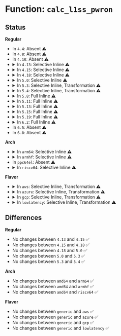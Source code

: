 # Function: <code>calc_l1ss_pwron</code>

## Status
<b>Regular</b>
<ul>
<li>
In <code>4.4</code>: Absent ⚠️
</li>
<li>
In <code>4.8</code>: Absent ⚠️
</li>
<li>
In <code>4.10</code>: Absent ⚠️
</li>
<li>
<details>
<summary>In <code>4.13</code>: Selective Inline ⚠️</summary>

```c
u32 calc_l1ss_pwron(struct pci_dev *pdev, u32 scale, u32 val);
```

**Collision:** Unique Static

**Inline:** Selective

**Transformation:** False

**Instances:**

```
In drivers/pci/pcie/aspm.c (ffffffff814bfe40)
Location: drivers/pci/pcie/aspm.c:320
Inline: True
Direct callers:
  - drivers/pci/pcie/aspm.c:pcie_aspm_init_link_state
  - drivers/pci/pcie/aspm.c:pcie_aspm_init_link_state
```
**Symbols:**

```
ffffffff814bfe40-ffffffff814bfe87: calc_l1ss_pwron (STB_LOCAL)
```
</details>
</li>
<li>
<details>
<summary>In <code>4.15</code>: Selective Inline ⚠️</summary>

```c
u32 calc_l1ss_pwron(struct pci_dev *pdev, u32 scale, u32 val);
```

**Collision:** Unique Static

**Inline:** Selective

**Transformation:** False

**Instances:**

```
In drivers/pci/pcie/aspm.c (ffffffff815001c0)
Location: drivers/pci/pcie/aspm.c:309
Inline: True
Direct callers:
  - drivers/pci/pcie/aspm.c:pcie_aspm_init_link_state
  - drivers/pci/pcie/aspm.c:pcie_aspm_init_link_state
  - drivers/pci/pcie/aspm.c:pcie_aspm_init_link_state
  - drivers/pci/pcie/aspm.c:pcie_aspm_init_link_state
```
**Symbols:**

```
ffffffff815001c0-ffffffff81500207: calc_l1ss_pwron (STB_LOCAL)
```
</details>
</li>
<li>
<details>
<summary>In <code>4.18</code>: Selective Inline ⚠️</summary>

```c
u32 calc_l1ss_pwron(struct pci_dev *pdev, u32 scale, u32 val);
```

**Collision:** Unique Static

**Inline:** Selective

**Transformation:** False

**Instances:**

```
In drivers/pci/pcie/aspm.c (ffffffff81531da0)
Location: drivers/pci/pcie/aspm.c:326
Inline: True
Direct callers:
  - drivers/pci/pcie/aspm.c:pcie_aspm_init_link_state
  - drivers/pci/pcie/aspm.c:pcie_aspm_init_link_state
  - drivers/pci/pcie/aspm.c:pcie_aspm_init_link_state
  - drivers/pci/pcie/aspm.c:pcie_aspm_init_link_state
```
**Symbols:**

```
ffffffff81531da0-ffffffff81531de5: calc_l1ss_pwron (STB_LOCAL)
```
</details>
</li>
<li>
<details>
<summary>In <code>5.0</code>: Selective Inline ⚠️</summary>

```c
u32 calc_l1ss_pwron(struct pci_dev *pdev, u32 scale, u32 val);
```

**Collision:** Unique Static

**Inline:** Selective

**Transformation:** False

**Instances:**

```
In drivers/pci/pcie/aspm.c (ffffffff81549380)
Location: drivers/pci/pcie/aspm.c:324
Inline: True
Direct callers:
  - drivers/pci/pcie/aspm.c:pcie_aspm_init_link_state
  - drivers/pci/pcie/aspm.c:pcie_aspm_init_link_state
  - drivers/pci/pcie/aspm.c:pcie_aspm_init_link_state
  - drivers/pci/pcie/aspm.c:pcie_aspm_init_link_state
```
**Symbols:**

```
ffffffff81549380-ffffffff815493c5: calc_l1ss_pwron (STB_LOCAL)
```
</details>
</li>
<li>
<details>
<summary>In <code>5.3</code>: Selective Inline, Transformation ⚠️</summary>

```c
u32 calc_l1ss_pwron(struct pci_dev *pdev, u32 scale, u32 val);
```

**Collision:** Unique Static

**Inline:** Selective

**Transformation:** True

**Instances:**

```
In drivers/pci/pcie/aspm.c (ffffffff8157a345)
Location: drivers/pci/pcie/aspm.c:339
Inline: True
Direct callers:
  - drivers/pci/pcie/aspm.c:pcie_aspm_cap_init
  - drivers/pci/pcie/aspm.c:pcie_aspm_cap_init
  - drivers/pci/pcie/aspm.c:pcie_aspm_cap_init
  - drivers/pci/pcie/aspm.c:pcie_aspm_cap_init
```
**Symbols:**

```
ffffffff81579500-ffffffff8157952b: calc_l1ss_pwron (STB_LOCAL)
ffffffff8157a345-ffffffff8157a368: calc_l1ss_pwron.cold (STB_LOCAL)
```
</details>
</li>
<li>
<details>
<summary>In <code>5.4</code>: Selective Inline, Transformation ⚠️</summary>

```c
u32 calc_l1ss_pwron(struct pci_dev *pdev, u32 scale, u32 val);
```

**Collision:** Unique Static

**Inline:** Selective

**Transformation:** True

**Instances:**

```
In drivers/pci/pcie/aspm.c (ffffffff8159bd65)
Location: drivers/pci/pcie/aspm.c:343
Inline: True
Direct callers:
  - drivers/pci/pcie/aspm.c:pcie_aspm_cap_init
  - drivers/pci/pcie/aspm.c:pcie_aspm_cap_init
  - drivers/pci/pcie/aspm.c:pcie_aspm_cap_init
  - drivers/pci/pcie/aspm.c:pcie_aspm_cap_init
```
**Symbols:**

```
ffffffff8159acc0-ffffffff8159aceb: calc_l1ss_pwron (STB_LOCAL)
ffffffff8159bd65-ffffffff8159bd88: calc_l1ss_pwron.cold (STB_LOCAL)
```
</details>
</li>
<li>
<details>
<summary>In <code>5.8</code>: Full Inline ⚠️</summary>

**Collision:** Unique Static

**Inline:** Full

**Transformation:** False

**Instances:**

```
In drivers/pci/pcie/aspm.c (ffffffff8163a04b)
Location: drivers/pci/pcie/aspm.c:343
Inline: True
Inline callers:
  - drivers/pci/pcie/aspm.c:aspm_calc_l1ss_info
  - drivers/pci/pcie/aspm.c:aspm_calc_l1ss_info
  - drivers/pci/pcie/aspm.c:aspm_calc_l1ss_info
  - drivers/pci/pcie/aspm.c:aspm_calc_l1ss_info
  - drivers/pci/pcie/aspm.c:aspm_calc_l1ss_info
  - drivers/pci/pcie/aspm.c:aspm_calc_l1ss_info
  - drivers/pci/pcie/aspm.c:aspm_calc_l1ss_info
  - drivers/pci/pcie/aspm.c:aspm_calc_l1ss_info
```
</details>
</li>
<li>
<details>
<summary>In <code>5.11</code>: Full Inline ⚠️</summary>

**Collision:** Unique Static

**Inline:** Full

**Transformation:** False

**Instances:**

```
In drivers/pci/pcie/aspm.c (ffffffff81661ae9)
Location: drivers/pci/pcie/aspm.c:339
Inline: True
Inline callers:
  - drivers/pci/pcie/aspm.c:aspm_calc_l1ss_info
  - drivers/pci/pcie/aspm.c:aspm_calc_l1ss_info
  - drivers/pci/pcie/aspm.c:aspm_calc_l1ss_info
  - drivers/pci/pcie/aspm.c:aspm_calc_l1ss_info
  - drivers/pci/pcie/aspm.c:aspm_calc_l1ss_info
  - drivers/pci/pcie/aspm.c:aspm_calc_l1ss_info
  - drivers/pci/pcie/aspm.c:aspm_calc_l1ss_info
  - drivers/pci/pcie/aspm.c:aspm_calc_l1ss_info
```
</details>
</li>
<li>
<details>
<summary>In <code>5.13</code>: Full Inline ⚠️</summary>

**Collision:** Unique Static

**Inline:** Full

**Transformation:** False

**Instances:**

```
In drivers/pci/pcie/aspm.c (ffffffff81643eba)
Location: drivers/pci/pcie/aspm.c:339
Inline: True
Inline callers:
  - drivers/pci/pcie/aspm.c:aspm_calc_l1ss_info
  - drivers/pci/pcie/aspm.c:aspm_calc_l1ss_info
  - drivers/pci/pcie/aspm.c:aspm_calc_l1ss_info
  - drivers/pci/pcie/aspm.c:aspm_calc_l1ss_info
  - drivers/pci/pcie/aspm.c:aspm_calc_l1ss_info
  - drivers/pci/pcie/aspm.c:aspm_calc_l1ss_info
  - drivers/pci/pcie/aspm.c:aspm_calc_l1ss_info
  - drivers/pci/pcie/aspm.c:aspm_calc_l1ss_info
```
</details>
</li>
<li>
<details>
<summary>In <code>5.15</code>: Full Inline ⚠️</summary>

**Collision:** Unique Static

**Inline:** Full

**Transformation:** False

**Instances:**

```
In drivers/pci/pcie/aspm.c (ffffffff816b4c5a)
Location: drivers/pci/pcie/aspm.c:339
Inline: True
Inline callers:
  - drivers/pci/pcie/aspm.c:aspm_calc_l1ss_info
  - drivers/pci/pcie/aspm.c:aspm_calc_l1ss_info
  - drivers/pci/pcie/aspm.c:aspm_calc_l1ss_info
  - drivers/pci/pcie/aspm.c:aspm_calc_l1ss_info
  - drivers/pci/pcie/aspm.c:aspm_calc_l1ss_info
  - drivers/pci/pcie/aspm.c:aspm_calc_l1ss_info
  - drivers/pci/pcie/aspm.c:aspm_calc_l1ss_info
  - drivers/pci/pcie/aspm.c:aspm_calc_l1ss_info
```
</details>
</li>
<li>
<details>
<summary>In <code>5.19</code>: Full Inline ⚠️</summary>

**Collision:** Unique Static

**Inline:** Full

**Transformation:** False

**Instances:**

```
In drivers/pci/pcie/aspm.c (ffffffff817d84cc)
Location: drivers/pci/pcie/aspm.c:339
Inline: True
Inline callers:
  - drivers/pci/pcie/aspm.c:aspm_calc_l1ss_info
  - drivers/pci/pcie/aspm.c:aspm_calc_l1ss_info
  - drivers/pci/pcie/aspm.c:aspm_calc_l1ss_info
  - drivers/pci/pcie/aspm.c:aspm_calc_l1ss_info
  - drivers/pci/pcie/aspm.c:aspm_calc_l1ss_info
  - drivers/pci/pcie/aspm.c:aspm_calc_l1ss_info
  - drivers/pci/pcie/aspm.c:aspm_calc_l1ss_info
  - drivers/pci/pcie/aspm.c:aspm_calc_l1ss_info
```
</details>
</li>
<li>
<details>
<summary>In <code>6.2</code>: Full Inline ⚠️</summary>

**Collision:** Unique Static

**Inline:** Full

**Transformation:** False

**Instances:**

```
In drivers/pci/pcie/aspm.c (ffffffff818f9baf)
Location: drivers/pci/pcie/aspm.c:340
Inline: True
Inline callers:
  - drivers/pci/pcie/aspm.c:aspm_calc_l1ss_info
  - drivers/pci/pcie/aspm.c:aspm_calc_l1ss_info
  - drivers/pci/pcie/aspm.c:aspm_calc_l1ss_info
  - drivers/pci/pcie/aspm.c:aspm_calc_l1ss_info
  - drivers/pci/pcie/aspm.c:aspm_calc_l1ss_info
  - drivers/pci/pcie/aspm.c:aspm_calc_l1ss_info
  - drivers/pci/pcie/aspm.c:aspm_calc_l1ss_info
  - drivers/pci/pcie/aspm.c:aspm_calc_l1ss_info
```
</details>
</li>
<li>
In <code>6.5</code>: Absent ⚠️
</li>
<li>
In <code>6.8</code>: Absent ⚠️
</li>
</ul>
<b>Arch</b>
<ul>
<li>
<details>
<summary>In <code>arm64</code>: Selective Inline ⚠️</summary>

```c
u32 calc_l1ss_pwron(struct pci_dev *pdev, u32 scale, u32 val);
```

**Collision:** Unique Static

**Inline:** Selective

**Transformation:** False

**Instances:**

```
In drivers/pci/pcie/aspm.c (ffff8000107026a8)
Location: drivers/pci/pcie/aspm.c:343
Inline: True
Direct callers:
  - drivers/pci/pcie/aspm.c:pcie_aspm_cap_init
  - drivers/pci/pcie/aspm.c:pcie_aspm_cap_init
  - drivers/pci/pcie/aspm.c:pcie_aspm_cap_init
  - drivers/pci/pcie/aspm.c:pcie_aspm_cap_init
```
**Symbols:**

```
ffff8000107026a8-ffff800010702740: calc_l1ss_pwron (STB_LOCAL)
```
</details>
</li>
<li>
<details>
<summary>In <code>armhf</code>: Selective Inline ⚠️</summary>

```c
u32 calc_l1ss_pwron(struct pci_dev *pdev, u32 scale, u32 val);
```

**Collision:** Unique Static

**Inline:** Selective

**Transformation:** False

**Instances:**

```
In drivers/pci/pcie/aspm.c (c089a130)
Location: drivers/pci/pcie/aspm.c:343
Inline: True
Direct callers:
  - drivers/pci/pcie/aspm.c:pcie_aspm_cap_init
  - drivers/pci/pcie/aspm.c:pcie_aspm_cap_init
  - drivers/pci/pcie/aspm.c:pcie_aspm_cap_init
```
**Symbols:**

```
c089a130-c089a1a0: calc_l1ss_pwron (STB_LOCAL)
```
</details>
</li>
<li>
In <code>ppc64el</code>: Absent ⚠️
</li>
<li>
<details>
<summary>In <code>riscv64</code>: Selective Inline ⚠️</summary>

```c
u32 calc_l1ss_pwron(struct pci_dev *pdev, u32 scale, u32 val);
```

**Collision:** Unique Static

**Inline:** Selective

**Transformation:** False

**Instances:**

```
In drivers/pci/pcie/aspm.c (ffffffe0004d1122)
Location: drivers/pci/pcie/aspm.c:343
Inline: True
Direct callers:
  - drivers/pci/pcie/aspm.c:pcie_aspm_cap_init
  - drivers/pci/pcie/aspm.c:pcie_aspm_cap_init
  - drivers/pci/pcie/aspm.c:pcie_aspm_cap_init
  - drivers/pci/pcie/aspm.c:pcie_aspm_cap_init
```
**Symbols:**

```
ffffffe0004d1122-ffffffe0004d11b2: calc_l1ss_pwron (STB_LOCAL)
```
</details>
</li>
</ul>
<b>Flavor</b>
<ul>
<li>
<details>
<summary>In <code>aws</code>: Selective Inline, Transformation ⚠️</summary>

```c
u32 calc_l1ss_pwron(struct pci_dev *pdev, u32 scale, u32 val);
```

**Collision:** Unique Static

**Inline:** Selective

**Transformation:** True

**Instances:**

```
In drivers/pci/pcie/aspm.c (ffffffff8158fbf5)
Location: drivers/pci/pcie/aspm.c:343
Inline: True
Direct callers:
  - drivers/pci/pcie/aspm.c:pcie_aspm_cap_init
  - drivers/pci/pcie/aspm.c:pcie_aspm_cap_init
  - drivers/pci/pcie/aspm.c:pcie_aspm_cap_init
  - drivers/pci/pcie/aspm.c:pcie_aspm_cap_init
```
**Symbols:**

```
ffffffff8158eb50-ffffffff8158eb7b: calc_l1ss_pwron (STB_LOCAL)
ffffffff8158fbf5-ffffffff8158fc18: calc_l1ss_pwron.cold (STB_LOCAL)
```
</details>
</li>
<li>
<details>
<summary>In <code>azure</code>: Selective Inline, Transformation ⚠️</summary>

```c
u32 calc_l1ss_pwron(struct pci_dev *pdev, u32 scale, u32 val);
```

**Collision:** Unique Static

**Inline:** Selective

**Transformation:** True

**Instances:**

```
In drivers/pci/pcie/aspm.c (ffffffff8157e735)
Location: drivers/pci/pcie/aspm.c:343
Inline: True
Direct callers:
  - drivers/pci/pcie/aspm.c:pcie_aspm_cap_init
  - drivers/pci/pcie/aspm.c:pcie_aspm_cap_init
  - drivers/pci/pcie/aspm.c:pcie_aspm_cap_init
  - drivers/pci/pcie/aspm.c:pcie_aspm_cap_init
```
**Symbols:**

```
ffffffff8157d690-ffffffff8157d6bb: calc_l1ss_pwron (STB_LOCAL)
ffffffff8157e735-ffffffff8157e758: calc_l1ss_pwron.cold (STB_LOCAL)
```
</details>
</li>
<li>
<details>
<summary>In <code>gcp</code>: Selective Inline, Transformation ⚠️</summary>

```c
u32 calc_l1ss_pwron(struct pci_dev *pdev, u32 scale, u32 val);
```

**Collision:** Unique Static

**Inline:** Selective

**Transformation:** True

**Instances:**

```
In drivers/pci/pcie/aspm.c (ffffffff8158fab5)
Location: drivers/pci/pcie/aspm.c:343
Inline: True
Direct callers:
  - drivers/pci/pcie/aspm.c:pcie_aspm_cap_init
  - drivers/pci/pcie/aspm.c:pcie_aspm_cap_init
  - drivers/pci/pcie/aspm.c:pcie_aspm_cap_init
  - drivers/pci/pcie/aspm.c:pcie_aspm_cap_init
```
**Symbols:**

```
ffffffff8158ea10-ffffffff8158ea3b: calc_l1ss_pwron (STB_LOCAL)
ffffffff8158fab5-ffffffff8158fad8: calc_l1ss_pwron.cold (STB_LOCAL)
```
</details>
</li>
<li>
<details>
<summary>In <code>lowlatency</code>: Selective Inline, Transformation ⚠️</summary>

```c
u32 calc_l1ss_pwron(struct pci_dev *pdev, u32 scale, u32 val);
```

**Collision:** Unique Static

**Inline:** Selective

**Transformation:** True

**Instances:**

```
In drivers/pci/pcie/aspm.c (ffffffff815a9f65)
Location: drivers/pci/pcie/aspm.c:343
Inline: True
Direct callers:
  - drivers/pci/pcie/aspm.c:pcie_aspm_cap_init
  - drivers/pci/pcie/aspm.c:pcie_aspm_cap_init
  - drivers/pci/pcie/aspm.c:pcie_aspm_cap_init
  - drivers/pci/pcie/aspm.c:pcie_aspm_cap_init
```
**Symbols:**

```
ffffffff815a8ec0-ffffffff815a8eeb: calc_l1ss_pwron (STB_LOCAL)
ffffffff815a9f65-ffffffff815a9f88: calc_l1ss_pwron.cold (STB_LOCAL)
```
</details>
</li>
</ul>

## Differences
<b>Regular</b>
<ul>
<li>
No changes between <code>4.13</code> and <code>4.15</code> ✅
</li>
<li>
No changes between <code>4.15</code> and <code>4.18</code> ✅
</li>
<li>
No changes between <code>4.18</code> and <code>5.0</code> ✅
</li>
<li>
No changes between <code>5.0</code> and <code>5.3</code> ✅
</li>
<li>
No changes between <code>5.3</code> and <code>5.4</code> ✅
</li>
</ul>
<b>Arch</b>
<ul>
<li>
No changes between <code>amd64</code> and <code>arm64</code> ✅
</li>
<li>
No changes between <code>amd64</code> and <code>armhf</code> ✅
</li>
<li>
No changes between <code>amd64</code> and <code>riscv64</code> ✅
</li>
</ul>
<b>Flavor</b>
<ul>
<li>
No changes between <code>generic</code> and <code>aws</code> ✅
</li>
<li>
No changes between <code>generic</code> and <code>azure</code> ✅
</li>
<li>
No changes between <code>generic</code> and <code>gcp</code> ✅
</li>
<li>
No changes between <code>generic</code> and <code>lowlatency</code> ✅
</li>
</ul>
